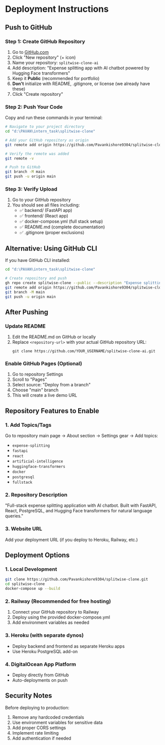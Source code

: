 # Deployment Instructions

## Push to GitHub

### Step 1: Create GitHub Repository
1. Go to [GitHub.com](https://github.com)
2. Click "New repository" (+ icon)
3. Name your repository: `splitwise-clone-ai`
4. Add description: "Expense splitting app with AI chatbot powered by Hugging Face transformers"
5. Keep it **Public** (recommended for portfolio)
6. **Don't** initialize with README, .gitignore, or license (we already have these)
7. Click "Create repository"

### Step 2: Push Your Code
Copy and run these commands in your terminal:

```bash
# Navigate to your project directory
cd "d:\PAVAN\intern_task\splitwise-clone"

# Add your GitHub repository as origin
git remote add origin https://github.com/Pavankishore9304/splitwise-clone.git

# Verify the remote was added
git remote -v

# Push to GitHub
git branch -M main
git push -u origin main
```

### Step 3: Verify Upload
1. Go to your GitHub repository
2. You should see all files including:
   - ✅ backend/ (FastAPI app)
   - ✅ frontend/ (React app)
   - ✅ docker-compose.yml (full stack setup)
   - ✅ README.md (complete documentation)
   - ✅ .gitignore (proper exclusions)

## Alternative: Using GitHub CLI

If you have GitHub CLI installed:

```bash
cd "d:\PAVAN\intern_task\splitwise-clone"

# Create repository and push
gh repo create splitwise-clone --public --description "Expense splitting app with AI chatbot"
git remote add origin https://github.com/Pavankishore9304/splitwise-clone.git
git branch -M main
git push -u origin main
```

## After Pushing

### Update README
1. Edit the README.md on GitHub or locally
2. Replace `<repository-url>` with your actual GitHub repository URL:
   ```
   git clone https://github.com/YOUR_USERNAME/splitwise-clone-ai.git
   ```

### Enable GitHub Pages (Optional)
1. Go to repository Settings
2. Scroll to "Pages"
3. Select source: "Deploy from a branch"
4. Choose "main" branch
5. This will create a live demo URL

## Repository Features to Enable

### 1. Add Topics/Tags
Go to repository main page → About section → Settings gear → Add topics:
- `expense-splitting`
- `fastapi`
- `react`
- `artificial-intelligence`
- `huggingface-transformers`
- `docker`
- `postgresql`
- `fullstack`

### 2. Repository Description
"Full-stack expense splitting application with AI chatbot. Built with FastAPI, React, PostgreSQL, and Hugging Face transformers for natural language queries."

### 3. Website URL
Add your deployment URL (if you deploy to Heroku, Railway, etc.)

## Deployment Options

### 1. Local Development
```bash
git clone https://github.com/Pavankishore9304/splitwise-clone.git
cd splitwise-clone
docker-compose up --build
```

### 2. Railway (Recommended for free hosting)
1. Connect your GitHub repository to Railway
2. Deploy using the provided docker-compose.yml
3. Add environment variables as needed

### 3. Heroku (with separate dynos)
- Deploy backend and frontend as separate Heroku apps
- Use Heroku PostgreSQL add-on

### 4. DigitalOcean App Platform
- Deploy directly from GitHub
- Auto-deployments on push

## Security Notes

Before deploying to production:
1. Remove any hardcoded credentials
2. Use environment variables for sensitive data
3. Add proper CORS settings
4. Implement rate limiting
5. Add authentication if needed
